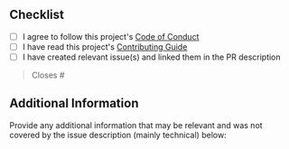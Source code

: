 <!--
SPDX-FileCopyrightText: © 2024 nosludge <https://github.com/nosludge>
SPDX-FileContributor: szymonmaszke <github@maszke.co>

SPDX-License-Identifier: Apache-2.0
-->

<!--- pyml disable-next-line first-line-heading,first-line-h1-->
## Checklist

- [ ] I agree to follow this project's [Code of Conduct](https://github.com/{{cookiecutter.repository_owner}}/{{cookiecutter.repository}}/blob/main/CODE_OF_CONDUCT.md)
- [ ] I have read this project's [Contributing Guide](https://github.com/{{cookiecutter.repository_owner}}/{{cookiecutter.repository}}/blob/main/CONTRIBUTING.md)
- [ ] I have created relevant issue(s) and linked them in the PR description

> Closes #

## Additional Information

Provide any additional information that may be relevant and
was not covered by the issue description (mainly technical) below:
